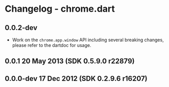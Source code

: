 # Changelog - chrome.dart

## 0.0.2-dev

- Work on the `chrome.app.window` API including several breaking changes, please
refer to the dartdoc for usage.

## 0.0.1 20 May 2013 (SDK 0.5.9.0 r22879)

## 0.0.0-dev 17 Dec 2012 (SDK 0.2.9.6 r16207)
